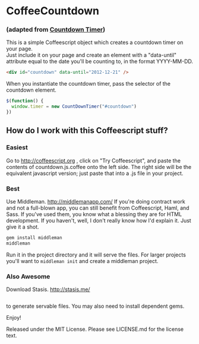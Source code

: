 CoffeeCountdown
===============
### (adapted from [Countdown Timer](https://github.com/dukejones/countdown-timer))
This is a simple Coffeescript object which creates a countdown timer on your page.  
Just include it on your page and create an element with a "data-until" attribute equal to the date you'll be counting to,
in the format YYYY-MM-DD.


```html
<div id="countdown" data-until="2012-12-21" />
```

When you instantiate the countdown timer, pass the selector of the countdown element.

```javascript
$(function() {
  window.timer = new CountDownTimer("#countdown")
})
```

How do I work with this Coffeescript stuff?
-------------------------------------------

### Easiest
Go to http://coffeescript.org , click on "Try Coffeescript", and paste the
contents of countdown.js.coffee onto the left side.  The right side will be the equivalent javascript version; just paste that into a .js file in your project.

### Best
Use Middleman. http://middlemanapp.com/
If you're doing contract work and not a full-blown app, you can still benefit from Coffeescript, Haml, and Sass.  If you've used them, you know what a blessing they are for HTML development.  If you haven't, well, I don't really know how I'd explain it.  Just give it a shot.  
```bash
gem install middleman
middleman
```
Run it in the project directory and it will serve the files.  For larger projects you'll want to ```middleman init``` and create a middleman project.

### Also Awesome
Download Stasis. http://stasis.me/ 
```$ gem install stasis
```
to generate servable files. You may also need to install dependent gems.

Enjoy!


Released under the MIT License.
Please see LICENSE.md for the license text.
